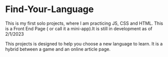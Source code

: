 # Find-Your-Language
This is my first solo projects, where I am practicing JS, CSS and HTML. This is a Front End Page ( or call it a mini-app).It is still in development as of 2/1/2023

This projects is designed to help you choose a new language to learn. It is a hybrid between a game and an online article page.
